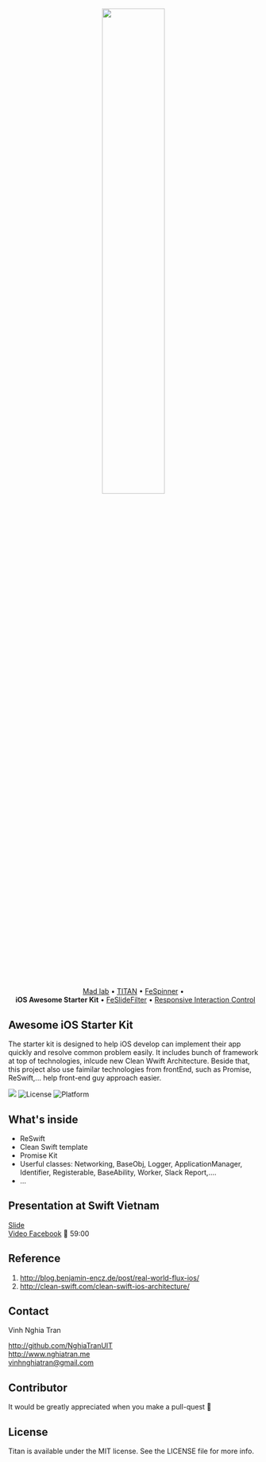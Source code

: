 
<h3 align="center">
    <img src="https://raw.githubusercontent.com/NghiaTranUIT/iOS-Awesome-Starter-Kit/master/Screenshots/github_logo.png" width="50%" />
</h3>
  
<p align="center">
  <a href="http://nghiatran.me">Mad lab</a> &bull;
  <a href="https://github.com/NghiaTranUIT/Titan-Postgresql">TITAN</a> &bull;
  <a href="https://github.com/NghiaTranUIT/FeSpinner">FeSpinner</a> &bull;
  <br> &nbsp;
  <b>iOS Awesome Starter Kit</b> &bull;
  <a href="https://github.com/NghiaTranUIT/FeSlideFilter">FeSlideFilter</a> &bull;
  <a href="https://github.com/NghiaTranUIT/Responsive-Interaction-Control">Responsive Interaction Control</a>
</p>

Awesome iOS Starter Kit
------------
 
The starter kit is designed to help iOS develop can implement their app quickly and resolve common problem easily.
It includes bunch of framework at top of technologies, inlcude new Clean Wwift Architecture. 
Beside that, this project also use faimilar technologies from frontEnd, such as Promise, ReSwift,... help front-end guy approach easier.
  
![](https://img.shields.io/badge/Swift-3.0-blue.svg?style=flat)
![License](https://img.shields.io/npm/l/express.svg?style=flat)
![Platform](https://img.shields.io/badge/platform-ios-green.svg?style=flat)


What's inside
------------

+ ReSwift
+ Clean Swift template
+ Promise Kit
+ Userful classes: Networking, BaseObj, Logger, ApplicationManager, Identifier, Registerable, BaseAbility, Worker, Slack Report,....
+ ...

Presentation at Swift Vietnam
------------
[Slide](https://github.com/NghiaTranUIT/iOS-Awesome-Starter-Kit/blob/master/Swift%20Vietnam%20Presentation/MobileMeetup.key)  
[Video Facebook](https://www.facebook.com/swift.org.vn/videos/537074413148880/) 🔴 59:00

Reference
------------
1. http://blog.benjamin-encz.de/post/real-world-flux-ios/
2. http://clean-swift.com/clean-swift-ios-architecture/

Contact
------------
  
Vinh Nghia Tran

http://github.com/NghiaTranUIT  
http://www.nghiatran.me  
vinhnghiatran@gmail.com  
  
Contributor
------------

It would be greatly appreciated  when you make a pull-quest  🤗

License
------------

Titan is available under the MIT license. See the LICENSE file for more info.

